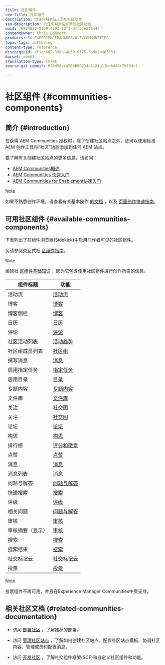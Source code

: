 ```yaml
---
title: 社区组件
seo-title: 社区组件
description: 向任何AEM站点添加社区功能
seo-description: 向任何AEM站点添加社区功能
uuid: 76824820-81e9-4192-8df3-dff55eaf144e
contentOwner: Chris Bohnert
products: SG_EXPERIENCEMANAGER/6.5/COMMUNITIES
topic-tags: authoring
content-type: reference
discoiquuid: df1ac689-33db-4e30-9f75-3bda2a485652
docset: aem65
translation-type: tm+mt
source-git-commit: 974d58efa560b90234d5121a11bdb445c7bf94cf

---
```



# 社区组件 {#communities-components}

## 简介 {#introduction}

在获得 AEM Communities 授权时，除了创建社区站点之外，还可以使用标准 AEM 创作工具将“社区”功能添加到任何 AEM 站点。

要了解有关创建社区站点的更多信息，请访问：

* [AEM Communities概述](/help/communities/overview.md)
* [AEM Communities 快速入门](/help/communities/getting-started.md)
* [AEM Communities for Enablement快速入门](/help/communities/getting-started-enablement.md)

>[!NOTE]
>
>如果不熟悉创作环境，请查看有关基本操作 [的文档](/help/sites-authoring/basic-handling.md) ，以及 [页面创作快速指南](/help/sites-authoring/qg-page-authoring.md)。

## 可用社区组件 {#available-communities-components}

下表列出了在组件浏览器(Sidekick)中启用时作者可见的社区组件。

另请参阅交互式社 [区组件指南](/help/communities/components-guide.md)。

>[!NOTE]
>
>阅读社 [区组件基础知识](/help/communities/basics.md) ，因为它包含使用社区组件进行创作所需的信息。

| **组件标题** | **功能** |
|---|---|
| 活动流 | [活动流](/help/communities/activities.md) |
| 博客 | [博客](/help/communities/blog-feature.md) |
| 博客侧栏 | [博客](/help/communities/blog-feature.md) |
| 日历 | [日历](/help/communities/calendar.md) |
| 评论 | [评论](/help/communities/comments.md) |
| 社区活动列表 | [活动趋势](/help/communities/trends.md) |
| 社区组成员列表 | [社区组](/help/communities/creating-groups.md) |
| 撰写消息 | [消息](/help/communities/configure-messaging.md) |
| 启用指定任务 | [指定任务](/help/communities/assignments.md) |
| 启用目录 | [目录](/help/communities/catalog.md) |
| 专题内容 | [专题内容](/help/communities/featured.md) |
| 文件库 | [文件库](/help/communities/file-library.md) |
| 关注 | [社交图](/help/communities/socialgraph.md) |
| 关注 | [社交图](/help/communities/socialgraph.md) |
| 论坛 | [论坛](/help/communities/forum.md) |
| 构思 | [构思](/help/communities/ideation-feature.md) |
| 排行榜 | [评分和徽章](/help/communities/enabling-leaderboard.md) |
| 点赞 | [点赞](/help/communities/liking.md) |
| 消息 | [消息](/help/communities/configure-messaging.md) |
| 消息列表 | [消息](/help/communities/configure-messaging.md) |
| 问题与解答 | [问题与解答](/help/communities/working-with-qna.md) |
| 快速搜索 | [搜索](/help/communities/search.md) |
| 评级 | [评级](/help/communities/rating.md) |
| 相关问题 | [问题与解答](/help/communities/working-with-qna.md) |
| 审核 | [审核](/help/communities/reviews.md) |
| 审核摘要（显示） | [审核](/help/communities/reviews.md) |
| 搜索 | [搜索](/help/communities/search.md) |
| 搜索结果 | [搜索](/help/communities/search.md) |
| 社交标记云 | [社交标记云](/help/communities/tagcloud.md) |
| 投票 | [投票](/help/communities/voting.md) |

>[!NOTE]
>
>投票组件不再可用，并且在Experience Manager Communities中受支持。

## 相关社区文档 {#related-communities-documentation}

* 访问 [部署社区](/help/communities/deploy-communities.md) ，了解推荐的部署。

* 访问 [管理社区站点](/help/communities/administer-landing.md) ，了解如何创建社区站点、配置社区站点模板、协调社区内容、管理成员和配置消息。

* 访问 [开发社区](/help/communities/communities.md) ，了解社交组件框架(SCF)和自定义社区组件和功能。

